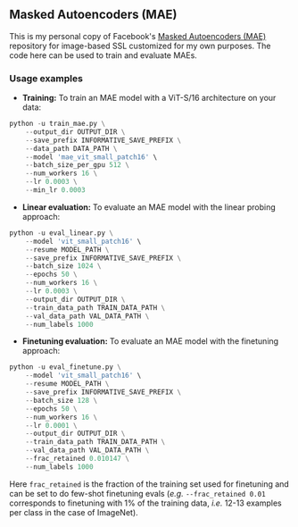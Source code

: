 ## Masked Autoencoders (MAE)

This is my personal copy of Facebook's [Masked Autoencoders (MAE)](https://github.com/facebookresearch/mae) repository for image-based SSL customized for my own purposes. The code here can be used to train and evaluate MAEs.

### Usage examples

* **Training:** To train an MAE model with a ViT-S/16 architecture on your data: 
```python
python -u train_mae.py \
    --output_dir OUTPUT_DIR \
    --save_prefix INFORMATIVE_SAVE_PREFIX \
    --data_path DATA_PATH \
	--model 'mae_vit_small_patch16' \
	--batch_size_per_gpu 512 \
	--num_workers 16 \
	--lr 0.0003 \
	--min_lr 0.0003
```

* **Linear evaluation:** To evaluate an MAE model with the linear probing approach: 
```python
python -u eval_linear.py \
	--model 'vit_small_patch16' \
	--resume MODEL_PATH \
	--save_prefix INFORMATIVE_SAVE_PREFIX \
	--batch_size 1024 \
	--epochs 50 \
	--num_workers 16 \
	--lr 0.0003 \
	--output_dir OUTPUT_DIR \
	--train_data_path TRAIN_DATA_PATH \
	--val_data_path VAL_DATA_PATH \
	--num_labels 1000
```

* **Finetuning evaluation:** To evaluate an MAE model with the finetuning approach: 
```python
python -u eval_finetune.py \
	--model 'vit_small_patch16' \
	--resume MODEL_PATH \
	--save_prefix INFORMATIVE_SAVE_PREFIX \
	--batch_size 128 \
	--epochs 50 \
	--num_workers 16 \
	--lr 0.0001 \
	--output_dir OUTPUT_DIR \
	--train_data_path TRAIN_DATA_PATH \
	--val_data_path VAL_DATA_PATH \
	--frac_retained 0.010147 \
	--num_labels 1000
```
Here `frac_retained` is the fraction of the training set used for finetuning and can be set to do few-shot finetuning evals (*e.g.* `--frac_retained 0.01` corresponds to finetuning with 1% of the training data, *i.e.* 12-13 examples per class in the case of ImageNet).